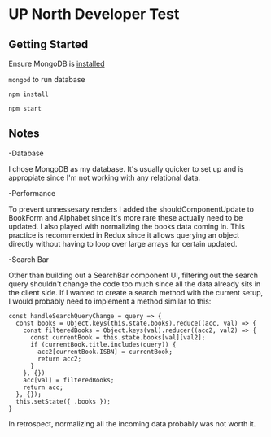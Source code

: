 # UP North Developer Test

## Getting Started

Ensure MongoDB is [installed](https://treehouse.github.io/installation-guides/mac/mongo-mac.html)

`mongod` to run database

`npm install`

`npm start`

## Notes

-Database

I chose MongoDB as my database. It's usually quicker to set up and is appropiate
since I'm not working with any relational data.

-Performance

To prevent unnessesary renders I added the shouldComponentUpdate to BookForm and 
Alphabet since it's more rare these actually need to be updated. I also played with
normalizing the books data coming in. This practice is recommended in Redux since it
allows querying an object directly without having to loop over large arrays for certain updated.

-Search Bar 

Other than building out a SearchBar component UI, filtering out the search query shouldn't change
the code too much since all the data already sits in the client side. If I wanted to create a search
method with the current setup, I would probably need to implement a method similar to this:

```
const handleSearchQueryChange = query => {
  const books = Object.keys(this.state.books).reduce((acc, val) => {
    const filteredBooks = Object.keys(val).reducer((acc2, val2) => {
      const currentBook = this.state.books[val][val2];
      if (currentBook.title.includes(query)) {
        acc2[currentBook.ISBN] = currentBook;
        return acc2;
      }
    }, {})
    acc[val] = filteredBooks;
    return acc;
  }, {});
  this.setState({ .books });
}
```

In retrospect, normalizing all the incoming data probably was not worth it. 
 


 
